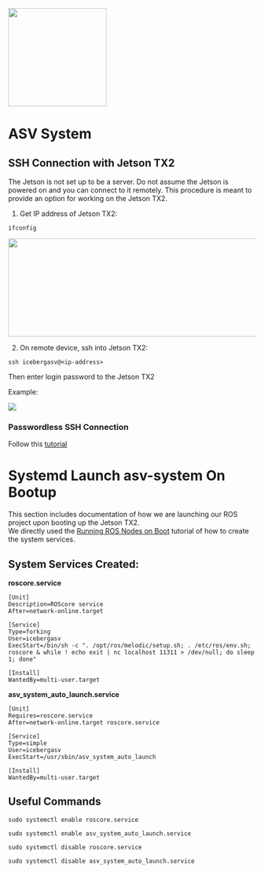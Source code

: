 <img src="https://user-images.githubusercontent.com/92492605/201941889-f4a18508-506d-4b2e-bd12-ac9e4553c2b9.png" width="200" height="200" />

# ASV System

## SSH Connection with Jetson TX2

The Jetson is not set up to be a server. Do not assume the Jetson is powered on and you can connect to it remotely. This procedure is meant to provide an option for working on the Jetson TX2.

1. Get IP address of Jetson TX2: 

```
ifconfig
```
<img src="https://user-images.githubusercontent.com/92492605/218271330-93005ce8-0429-4673-895f-51b6659d8e32.png" width="800" height="200" />

2. On remote device, ssh into Jetson TX2:

```
ssh icebergasv@<ip-address>

```
Then enter login password to the Jetson TX2  

Example:  

<img src="https://user-images.githubusercontent.com/92492605/218271575-f52604c0-daf6-4b34-b335-b051ccee7760.png"/>

### Passwordless SSH Connection
Follow this [tutorial](https://phoenixnap.com/kb/setup-passwordless-ssh)

# Systemd Launch asv-system On Bootup
This section includes documentation of how we are launching our ROS project upon booting up the Jetson TX2.   
We directly used the [Running ROS Nodes on Boot](https://mshields.name/blog/2022-03-16-running-ros-nodes-on-boot/) tutorial of how to create the system services.   

## System Services Created:
**roscore.service**
```
[Unit]
Description=ROScore service
After=network-online.target

[Service]
Type=forking
User=icebergasv
ExecStart=/bin/sh -c ". /opt/ros/melodic/setup.sh; . /etc/ros/env.sh; roscore & while ! echo exit | nc localhost 11311 > /dev/null; do sleep 1; done"

[Install]
WantedBy=multi-user.target

```
**asv_system_auto_launch.service**   
```
[Unit]
Requires=roscore.service
After=network-online.target roscore.service

[Service]
Type=simple
User=icebergasv
ExecStart=/usr/sbin/asv_system_auto_launch

[Install]
WantedBy=multi-user.target

```
## Useful Commands

```   
sudo systemctl enable roscore.service
```   

```   
sudo systemctl enable asv_system_auto_launch.service
```   

```
sudo systemctl disable roscore.service
```   

```
sudo systemctl disable asv_system_auto_launch.service
```


